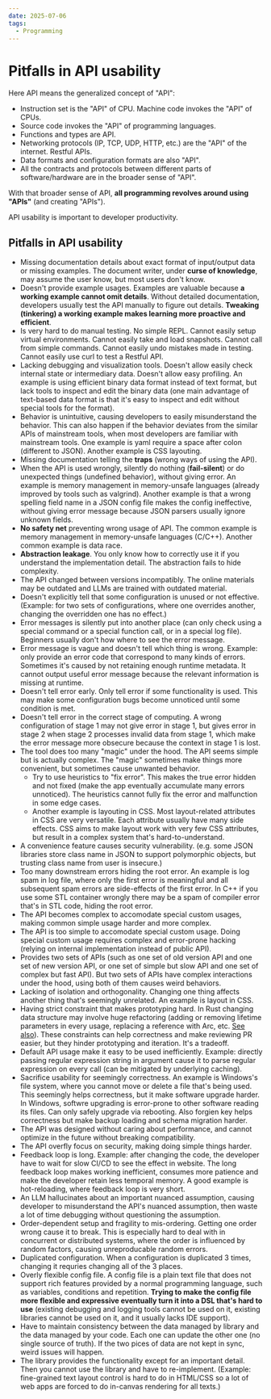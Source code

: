 ```yaml
---
date: 2025-07-06
tags:
  - Programming
---
```


# Pitfalls in API usability

<!-- truncate -->

Here API means the generalized concept of "API":

- Instruction set is the "API" of CPU. Machine code invokes the "API" of CPUs.
- Source code invokes the "API" of programming languages.
- Functions and types are API.
- Networking protocols (IP, TCP, UDP, HTTP, etc.) are the "API" of the internet. Restful APIs.
- Data formats and configuration formats are also "API".
- All the contracts and protocols between different parts of software/hardware are in the broader sense of "API".

With that broader sense of API, **all programming revolves around using "APIs"** (and creating "APIs"). 

API usability is important to developer productivity.

## Pitfalls in API usability

- Missing documentation details about exact format of input/output data or missing examples. The document writer, under **curse of knowledge**, may assume the user know, but most users don't know.
- Doesn't provide example usages. Examples are valuable because **a working example cannot omit details**. Without detailed documentation, developers usually test the API manually to figure out details. **Tweaking (tinkering) a working example makes learning more proactive and efficient**.
- Is very hard to do manual testing. No simple REPL. Cannot easily setup virtual environments. Cannot easily take and load snapshots. Cannot call from simple commands. Cannot easily undo mistakes made in testing. Cannot easily use curl to test a Restful API.
- Lacking debugging and visualization tools. Doesn't allow easily check internal state or intermediary data. Doesn't allow easy profiling. 
  An example is using efficient binary data format instead of text format, but lack tools to inspect and edit the binary data (one main advantage of text-based data format is that it's easy to inspect and edit without special tools for the format).
- Behavior is unintuitive, causing developers to easily misunderstand the behavior. This can also happen if the behavior deviates from the similar APIs of mainstream tools, when most developers are familiar with mainstream tools. One example is yaml require a space after colon (different to JSON). Another example is CSS layouting.
- Missing documentation telling the **traps** (wrong ways of using the API).
- When the API is used wrongly, silently do nothing (**fail-silent**) or do unexpected things (undefined behavior), without giving error. An example is memory management in memory-unsafe languages (already improved by tools such as valgrind). Another example is that a wrong spelling field name in a JSON config file makes the config ineffective, without giving error message because JSON parsers usually ignore unknown fields.
- **No safety net** preventing wrong usage of API. The common example is memory management in memory-unsafe languages (C/C++). Another common example is data race.
- **Abstraction leakage**. You only know how to correctly use it if you understand the implementation detail. The abstraction fails to hide complexity.
- The API changed between versions incompatibly. The online materials may be outdated and LLMs are trained with outdated material.
- Doesn't explicitly tell that some configuration is unused or not effective. (Example: for two sets of configurations, where one overrides another, changing the overridden one has no effect.)
- Error messages is silently put into another place (can only check using a special command or a special function call, or in a special log file). Beginners usually don't how where to see the error message.
- Error message is vague and doesn't tell which thing is wrong. Example: only provide an error code that correspond to many kinds of errors. 
  Sometimes it's caused by not retaining enough runtime metadata. It cannot output useful error message because the relevant information is missing at runtime.
- Doesn't tell error early. Only tell error if some functionality is used. This may make some configuration bugs become unnoticed until some condition is met. 
- Doesn't tell error in the correct stage of computing. A wrong configuration of stage 1 may not give error in stage 1, but gives error in stage 2 when stage 2 processes invalid data from stage 1, which make the error message more obsecure because the context in stage 1 is lost.
- The tool does too many "magic" under the hood. The API seems simple but is actually complex. The "magic" sometimes make things more convenient, but sometimes cause unwanted behavior.
  - Try to use heuristics to "fix error". This makes the true error hidden and not fixed (make the app eventually accumulate many errors unnoticed). The heuristics cannot fully fix the error and malfunction in some edge cases.
  - Another example is layouting in CSS. Most layout-related attributes in CSS are very versatile. Each attribute usually have many side effects. CSS aims to make layout work with very few CSS attributes, but result in a complex system that's hard-to-understand.
- A convenience feature causes security vulnerability. (e.g. some JSON libraries store class name in JSON to support polymorphic objects, but trusting class name from user is insecure.)
- Too many downstream errors hiding the root error. 
  An example is log spam in log file, where only the first error is meaningful and all subsequent spam errors are side-effects of the first error. 
  In C++ if you use some STL container wrongly there may be a spam of compiler error that's in STL code, hiding the root error.
- The API becomes complex to accomodate special custom usages, making common simple usage harder and more complex.
- The API is too simple to accomodate special custom usage. Doing special custom usage requires complex and error-prone hacking (relying on internal implementation instead of public API).
- Provides two sets of APIs (such as one set of old version API and one set of new version API, or one set of simple but slow API and one set of complex but fast API). But two sets of APIs have complex interactions under the hood, using both of them causes weird behaviors.
- Lacking of isolation and orthogonality. Changing one thing affects another thing that's seemingly unrelated. An example is layout in CSS.
- Having strict constraint that makes prototyping hard. In Rust changing data structure may involve huge refactoring (adding or removing lifetime parameters in every usage, replacing a reference with Arc, etc. [See also](https://loglog.games/blog/leaving-rust-gamedev/)). These constraints can help correctness and make reviewing PR easier, but they hinder prototyping and iteration. It's a tradeoff.
- Default API usage make it easy to be used inefficiently. Example: directly passing regular expression string in argument cause it to parse regular expression on every call (can be mitigated by underlying caching).
- Sacrifice usability for seemingly correctness. An example is Windows's file system, where you cannot move or delete a file that's being used. This seemingly helps correctness, but it make software upgrade harder. In Windows, softwre upgrading is error-prone to other software reading its files. Can only safely upgrade via rebooting. Also forgien key helps correctness but make backup loading and schema migration harder.
- The API was designed without caring about performance, and cannot optimize in the future without breaking compatibility. 
- The API overfly focus on security, making doing simple things harder.
- Feedback loop is long. Example: after changing the code, the developer have to wait for slow CI/CD to see the effect in website. The long feedback loop makes working inefficient, consumes more patience and make the developer retain less temporal memory. A good example is hot-reloading, where feedback loop is very short. 
- An LLM hallucinates about an important nuanced assumption, causing developer to misunderstand the API's nuanced assumption, then waste a lot of time debugging without questioning the assumption.
- Order-dependent setup and fragility to mis-ordering. Getting one order wrong cause it to break. This is especially hard to deal with in concurrent or distributed systems, where the order is influenced by random factors, causing unreproducable random errors. 
- Duplicated configuration. When a configuration is duplicated 3 times, changing it requries changing all of the 3 places.
- Overly flexible config file. A config file is a plain text file that does not support rich features provided by a normal programming language, such as variables, conditions and repetition. **Trying to make the config file more flexible and expressive eventually turn it into a DSL that's hard to use** (existing debugging and logging tools cannot be used on it, existing libraries cannot be used on it, and it usually lacks IDE support).
- Have to maintain consistency between the data managed by library and the data managed by your code. Each one can update the other one (no single source of truth). If the two pices of data are not kept in sync, weird issues will happen.
- The library provides the functionality except for an important detail. Then you cannot use the library and have to re-implement. (Example: fine-grained text layout control is hard to do in HTML/CSS so a lot of web apps are forced to do in-canvas rendering for all texts.)

